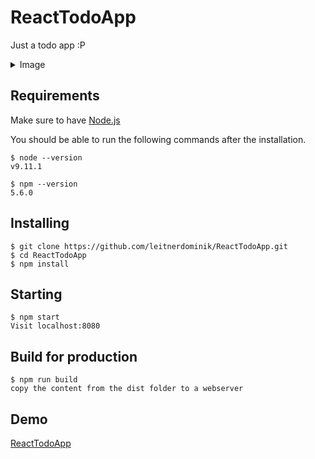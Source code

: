 # ReactTodoApp

Just a todo app :P

<details>
<summary>Image</summary>
![image](https://user-images.githubusercontent.com/15259978/65545065-ebce0c00-df14-11e9-82e3-138a2bb060d3.png)
</details>

## Requirements

Make sure to have [Node.js](https://nodejs.org/en/)

You should be able to run the following commands after the installation.

    $ node --version
    v9.11.1

    $ npm --version
    5.6.0

## Installing

    $ git clone https://github.com/leitnerdominik/ReactTodoApp.git
    $ cd ReactTodoApp
    $ npm install

## Starting

    $ npm start
    Visit localhost:8080

## Build for production

    $ npm run build
    copy the content from the dist folder to a webserver

## Demo

[ReactTodoApp](https://leitnerdominik.github.io/ReactTodoApp/)